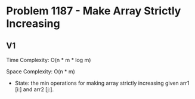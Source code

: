 # Problem 1187 - Make Array Strictly Increasing

## V1

Time Complexity: O(n * m * log m)

Space Complexity: O(n * m)

- State: the min operations for making array strictly increasing given arr1 [i:] and arr2 [j:].
